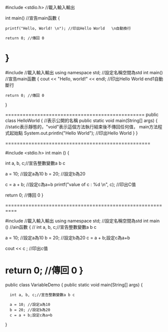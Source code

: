 #include <stdio.h>   //載入輸入輸出
 
int main()           //宣告main函數
{
    
    printf("Hello, World! \n"); //印出Hello World   \n自動換行
 
    return 0; //傳回 0
}
===============================================
#include <iostream> //載入輸入輸出
using namespace std; //設定名稱空間為std
int main() //宣告main函數
{
    cout << "Hello, world!" << endl; //印出Hello World   end1自動斷行
    
    return 0; //傳回 0
}


================================================
public class HelloWorld { //表示公開的名稱
    public static void main(String[] args) {  //static表示靜態的，"void"表示這個方法執行結束後不傳回任何值， main方法程式起始點
        System.out.println("Hello World");    //印出Hello World
    }
}



==================================================

#include <stdio.h>
int main ()
{
 
  int a, b, c;//宣告整數變數a b c 

 
  a = 10; //設定a為10
  b = 20; //設定b為20
  
  c = a + b; //設定c為a+b
  printf("value of c : %d \n", c); //印出C值
  
  return 0; //傳回 0
}

==========================================================

#include <iostream> //載入輸入輸出
using namespace std; //設定名稱空間為std
int main () //ain函數
{
  //
  int a, b, c;//宣告整數變數a b c 
 
  a = 10; //設定a為10
  b = 20; //設定b為20
  c = a + b;設定c為a+b
 
  cout << c ; //印出c值

  return 0; //傳回 0
}
=================================================================
public class VariableDemo {
    public static void main(String[] args) {
    
      int a, b, c;//宣告整數變數a b c 
 
      a = 10; //設定a為10
      b = 20; //設定b為20
      c = a + b;設定c為a+b

     
}


















































































































